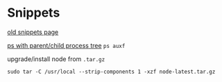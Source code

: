 Snippets
========

[old snippets page](http://antonio.busrod.net/snippets-old.html)

[ps with parent/child process tree](http://www.commandlinefu.com/commands/view/168/ps-with-parentchild-process-tree) `ps auxf`

upgrade/install node from `.tar.gz`
```
sudo tar -C /usr/local --strip-components 1 -xzf node-latest.tar.gz
```
